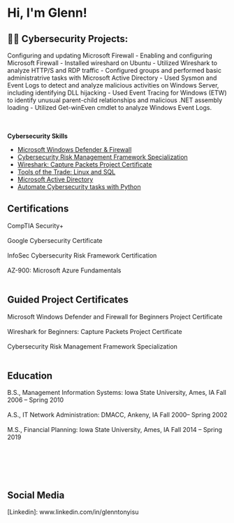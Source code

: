 <h1>Hi, I'm Glenn! </h1>

<h2>👨‍💻 Cybersecurity Projects:</h2>
Configuring and updating Microsoft Firewall
- Enabling and configuring Microsoft Firewall
- Installed wireshard on Ubuntu
- Utilized Wireshark to analyze HTTP/S and RDP traffic
- Configured groups and performed basic administratrive 
tasks with Microsoft Active Directory
- Used Sysmon and Event Logs to detect and analyze malicious
activities on Windows Server, including identifying DLL hijacking
- Used Event Tracing for Windows (ETW) to identify unusual 
parent-child relationships and malicious .NET assembly loading
- Utilized Get-winEven cmdlet to analyze Windows Event Logs.

<br> </br> 
<b>Cybersecurity Skills</b>
  - [Microsoft Windows Defender & Firewall](https://www.coursera.org/projects/microsoft-windows-defender-and-firewall-for-beginners?)
  - [Cybersecurity Risk Management Framework Specialization](https://www.coursera.org/specializations/cybersecurity-risk-management-framework)
  - [Wireshark: Capture Packets Project Certificate](https://www.coursera.org/projects/wireshark-for-beginners-capture-packets)
  - [Tools of the Trade: Linux and SQL](https://www.coursera.org/learn/linux-and-sql?specialization=google-cybersecurity)
  - [Microsoft Active Directory](https://academy.hackthebox.com/module/details/74)
  - [Automate Cybersecurity tasks with Python](https://www.coursera.org/learn/automate-cybersecurity-tasks-with-python?specialization=google-cybersecurity)
 
  
<h2>Certifications</h2>
CompTIA Security+
<br> </br> 
Google Cybersecurity Certificate
<br> </br> 
InfoSec Cybersecurity Risk Framework Certification 
<br> </br> 
AZ-900: Microsoft Azure Fundamentals
<br> </br> 
<h2>Guided Project Certificates</h2>
Microsoft Windows Defender and Firewall for Beginners Project Certificate
<br> </br> 
Wireshark for Beginners: Capture Packets Project Certificate
<br> </br> 
Cybersecurity Risk Management Framework Specialization
<br> </br> 
 <h2>Education</h2>
B.S., Management Information Systems: 
Iowa State University, Ames, IA Fall 2006 – Spring 2010
<br> </br> 
A.S., IT Network Administration: 
DMACC, Ankeny, IA Fall 2000– Spring 2002
<br> </br> 
M.S., Financial Planning: 
Iowa State University, Ames, IA Fall 2014 – Spring 2019
  
  <br> </br> 
  <br> </br> 
<h2>Social Media</h2>
[Linkedin]: www.linkedin.com/in/glenntonyisu

<!--
**joshmadakor1/joshmadakor1** is a ✨ _special_ ✨ repository because its `README.md` (this file) appears on your GitHub profile.

Here are some ideas to get you started:

- 🔭 I’m currently working on ...
- 🌱 I’m currently learning ...
- 👯 I’m looking to collaborate on ...
- 🤔 I’m looking for help with ...
- 💬 Ask me about ...
- 📫 How to reach me: ...
- 😄 Pronouns: ...
- ⚡ Fun fact: ...
-->
